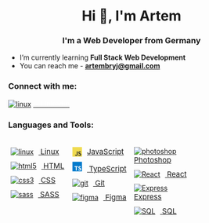 <h1 align="center">Hi 👋, I'm Artem</h1>
<h3 align="center">I'm a Web Developer from Germany</h3>

- I’m currently learning **Full Stack Web Development**
- You can reach me - **artembryj@gmail.com**

<h3 align="left">Connect with me:</h3>
<p align="left">
  <a 
    href="https://linkedin.com/in/artem-brui-563252288" 
    target="blank">
    <img 
      src="https://raw.githubusercontent.com/rahuldkjain/github-profile-readme-generator/master/src/images/icons/Social/linked-in-alt.svg" 
      alt="linux" 
      width="20" 
      height="20"
      style="margin-right: 4px;"/>
    <span style="color: white; font-size: 15px;">- Linkedin</span>
  </a>
</p>

<h3 align="left">Languages and Tools:</h3>
<div  style="display: flex; justify-content: space-between;">
  <p align="left" style="width: 25%; display: flex; flex-direction: column;">
    <a 
      href="https://www.linux.org/" 
      target="_blank" 
      rel="noreferrer" 
      style="margin: 5px;">
        <img 
        src="https://thumbs.dreamstime.com/b/computer-illustration-linux-tux-as-logo-illustration-isolated-white-background-tux-penguin-character-258590115.jpg" 
        alt="linux" 
        width="20" 
        height="20"
        style="margin-right: 10px;"/>
      <span style="font-size: 15px; margin-right: 5px;">Linux</span>
    </a>
    <a 
      href="https://www.w3.org/html/" 
      target="_blank" 
      rel="noreferrer" 
      style="margin: 5px;">
        <img 
          src="https://static.vecteezy.com/system/resources/previews/001/416/705/non_2x/html5-emblem-orange-shield-and-white-text-vector.jpg" 
          alt="html5" 
          width="20" 
          height="20"
        style="margin-right: 10px;"/>
        <span style="font-size: 15px; margin-right: 5px;">HTML</span>
    </a>
    <a 
      href="https://www.w3schools.com/css/" 
      target="_blank" 
      rel="noreferrer" 
      style="margin: 5px;">
        <img 
          src="https://play-lh.googleusercontent.com/RTAZb9E639F4JBcuBRTPEk9_92I-kaKgBMw4LFxTGhdCQeqWukXh74rTngbQpBVGxqo" 
          alt="css3" 
          width="20" 
          height="20"
          style="margin-right: 10px;"/>
        <span style="font-size: 15px; margin-right: 5px;">CSS</span>
    </a>
    <a 
      href="https://sass-lang.com" 
      target="_blank" 
      rel="noreferrer" 
      style="margin: 5px;">
        <img 
          src="https://ih1.redbubble.net/image.329531972.1942/st,small,507x507-pad,600x600,f8f8f8.u1.jpg" 
          alt="sass" 
          width="20" 
          height="20"
          style="margin-right: 10px;"/>
        <span style="font-size: 15px; margin-right: 5px;">SASS</span>
    </a>  
  </p>
  
  <p align="left" style="width: 25%; display: flex; flex-direction: column;">
    <a 
      href="https://developer.mozilla.org/en-US/docs/Web/JavaScript" 
      target="_blank" 
      rel="noreferrer" 
      style="margin: 5px; display: flex">
        <img 
          src="https://raw.githubusercontent.com/devicons/devicon/master/icons/javascript/javascript-original.svg" 
          alt="javascript" 
          width="20" 
          height="20"
          style="margin-right: 10px;"/>
        <span style="font-size: 15px;">JavaScript</span>
    </a>
    <a 
      href="https://www.typescriptlang.org/" 
      target="_blank" 
      rel="noreferrer" 
      style="margin: 5px;">
        <img 
          src="https://raw.githubusercontent.com/devicons/devicon/master/icons/typescript/typescript-original.svg" 
          alt="typescript" 
          width="20" 
          height="20"
          style="margin-right: 10px;"/>
        <span style="font-size: 15px; margin-right: 5px;">TypeScript</span>
    </a>
    <a 
      href="https://git-scm.com/" 
      target="_blank" 
      rel="noreferrer" 
      style="margin: 5px;">
        <img 
          src="https://git-scm.com/images/logos/logomark-orange@2x.png" 
          alt="git" 
          width="20" 
          height="20"
          style="margin-right: 10px;"/>
        <span style="font-size: 15px; margin-right: 5px;">Git</span>
    </a>
    <a 
      href="https://www.figma.com/" 
      target="_blank" 
      rel="noreferrer" 
      style="margin: 5px;">
        <img 
          src="https://encrypted-tbn0.gstatic.com/images?q=tbn:ANd9GcRKgl7wpiJVouzQ_6Jgf4zGvIN4uiRsOYOcbQ&s" 
          alt="figma" 
          width="20" 
          height="20"
          style="margin-right: 10px;"/>
        <span style="font-size: 15px; margin-right: 5px;">Figma</span>
    </a>
  </p>
  
  <p align="left" style="width: 25%; display: flex; flex-direction: column;">
    <a 
      href="https://www.photoshop.com/en" 
      target="_blank" 
      rel="noreferrer"
      style="margin: 5px;">
      <img 
        src="https://image.similarpng.com/very-thumbnail/2020/06/Logo-Adobe-Photoshop-CC-Vector-PNG.png" 
        alt="photoshop" 
        width="20" 
        height="20"
          style="margin-right: 10px;"/>
      <span style="font-size: 15px; margin-right: 5px;">Photoshop</span>
    </a>
    <a href="https://react.dev/" 
      target="_blank"
      style="margin: 5px;"
      rel="noreferrer">
      <img 
        src="https://encrypted-tbn0.gstatic.com/images?q=tbn:ANd9GcTqAr2NU7tqiXwVISV8H_zDTdzFk6CM_RF2DA&s" 
        alt="React"
        width="20" 
        height="20"
          style="margin-right: 10px;"/>
      <span style="font-size: 15px; margin-right: 5px;">React</span>
    </a>
    <a href="https://expressjs.com/" 
      target="_blank"
      style="margin: 5px;"
      rel="noreferrer">
      <img 
        src="https://ajeetchaulagain.com/static/7cb4af597964b0911fe71cb2f8148d64/87351/express-js.png" 
        alt="Express"
        width="20" 
        height="20"
          style="margin-right: 10px;"/>
      <span style="font-size: 15px; margin-right: 5px;">Express</span>
    </a>
    <a href="#" 
      target="_blank"
      style="margin: 5px;"
      rel="noreferrer">
      <img 
        src="https://encrypted-tbn0.gstatic.com/images?q=tbn:ANd9GcSSGcnD9w4iAUeuaR7Gt-0XDyWK7PwuRrbWWQ&s" 
        alt="SQL"
        width="20" 
        height="20"
          style="margin-right: 10px;"/>
      <span style="font-size: 15px; margin-right: 5px;">SQL</span>
    </a>
  </p>

  <p align="left" style="width: 25%; display: flex; flex-direction: column;">
   </p>
</div>
